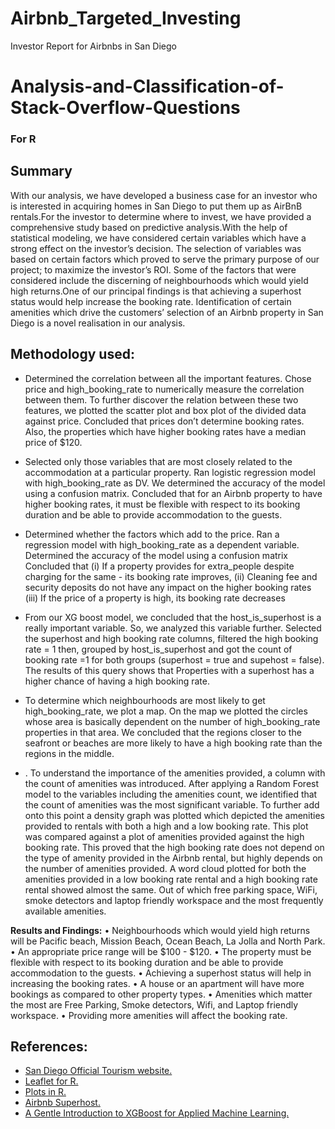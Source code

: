 # Airbnb_Targeted_Investing
 Investor Report for Airbnbs in San Diego

# Analysis-and-Classification-of-Stack-Overflow-Questions

### For R

## Summary
With our analysis, we have developed a business case for an investor who is interested in acquiring homes in San Diego to put them up as AirBnB rentals.For the investor to determine where to invest, we have provided a comprehensive study based on predictive analysis.With the help of statistical modeling, we have considered certain variables which have a strong effect on the investor’s decision. The selection of variables was based on certain factors which proved to serve the primary purpose of our project; to maximize the investor’s ROI. Some of the factors that were considered include the discerning of neighbourhoods which would yield high returns.One of our principal findings is that achieving a superhost status would help increase the booking rate. Identification of certain amenities which drive the customers’ selection of an Airbnb property in San Diego is a novel realisation in our analysis.


## Methodology used:

- Determined the correlation between all the important features. Chose price and high_booking_rate to numerically measure the correlation between them. To further discover the relation between these two features, we plotted the scatter plot and box plot of the divided data against price. Concluded that prices don’t determine booking rates. Also, the properties which have higher booking rates have a median price of $120.

- Selected only those variables that are most closely related to the accommodation at a particular property. Ran logistic regression model with high_booking_rate as DV. We determined the accuracy of the model using a confusion matrix. Concluded that for an Airbnb property to have higher booking rates, it must be flexible with respect to its booking duration and be able to provide accommodation to the guests.

- Determined whether the factors which add to the price. Ran a regression model with high_booking_rate as a dependent variable. Determined the accuracy of the model using a confusion matrix Concluded that (i) If a property provides for extra_people despite charging for the same - its booking rate improves, (ii) Cleaning fee and security deposits do not have any impact on the higher booking rates (iii) If the price of a property is high, its booking rate decreases

- From our XG boost model, we concluded that the host_is_superhost is a really important variable. So, we analyzed this variable further. Selected the superhost and high booking rate columns, filtered the high booking rate = 1 then, grouped by host_is_superhost and got the count of booking rate =1 for both groups (superhost = true and supehost = false). The results of this query shows that Properties with a superhost has a higher chance of having a high booking rate.

- To determine which neighbourhoods are most likely to get high_booking_rate, we plot a map. On the map we plotted the circles whose area is basically dependent on the number of high_booking_rate properties in that area. We concluded that the regions closer to the seafront or beaches are more likely to have a high booking rate than the regions in the middle.

- . To understand the importance of the amenities provided, a column with the count of amenities was introduced. After applying a Random Forest model to the variables including the amenities count, we identified that the count of amenities was the most significant variable. To further add onto this point a density graph was plotted which depicted the amenities provided to rentals with both a high and a low booking rate. This plot was compared against a plot of amenities provided against the high booking rate. This proved that the high booking rate does not depend on the type of amenity provided in the Airbnb rental, but highly depends on the number of amenities provided. A word cloud plotted for both the amenities provided in a low booking rate rental and a high booking rate rental showed almost the same. Out of which free parking space, WiFi, smoke detectors and laptop friendly workspace and the most frequently available amenities.



**Results and Findings:**
• Neighbourhoods which would yield high returns will be Pacific beach, Mission Beach, Ocean Beach, La Jolla and North Park.
• An appropriate price range will be $100 - $120.
• The property must be flexible with respect to its booking duration and be able to provide accommodation to the guests.
• Achieving a superhost status will help in increasing the booking rates.
• A house or an apartment will have more bookings as compared to other property types.
• Amenities which matter the most are Free Parking, Smoke detectors, Wifi, and Laptop friendly workspace.
• Providing more amenities will affect the booking rate.


## References:
* [San Diego Official Tourism website.](https://www.sandiego.org/explore/events.aspx)
* [Leaflet for R.](https://rstudio.github.io/leaflet/)
* [Plots in R.](https://www.statmethods.net/graphs/boxplot.html)
* [Airbnb Superhost.](https://www.airbnb.com/how-do-i-become-a-superhost)
* [A Gentle Introduction to XGBoost for Applied Machine Learning.](https://machinelearningmastery.com)

